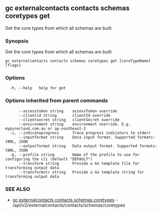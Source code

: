 ## gc externalcontacts contacts schemas coretypes get

Get the core types from which all schemas are built.

### Synopsis

Get the core types from which all schemas are built.

```
gc externalcontacts contacts schemas coretypes get [coreTypeName] [flags]
```

### Options

```
  -h, --help   help for get
```

### Options inherited from parent commands

```
      --accesstoken string    accessToken override
      --clientid string       clientId override
      --clientsecret string   clientSecret override
      --environment string    environment override. E.g. mypurecloud.com.au or ap-southeast-2
  -i, --indicateprogress      Trace progress indicators to stderr
      --inputformat string    Data input format. Supported formats: YAML, JSON
      --outputformat string   Data output format. Supported formats: YAML, JSON
  -p, --profile string        Name of the profile to use for configuring the cli (default "DEFAULT")
      --transform string      Provide a Go template file for transforming output data
      --transformstr string   Provide a Go template string for transforming output data
```

### SEE ALSO

* [gc externalcontacts contacts schemas coretypes](gc_externalcontacts_contacts_schemas_coretypes.html)	 - /api/v2/externalcontacts/contacts/schemas/coretypes


